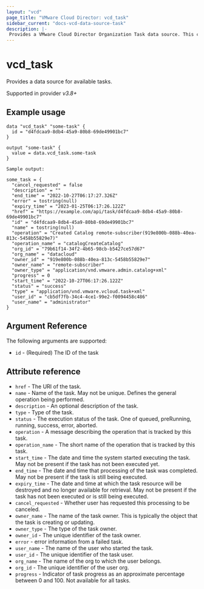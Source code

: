 ```yaml
---
layout: "vcd"
page_title: "VMware Cloud Director: vcd_task"
sidebar_current: "docs-vcd-data-source-task"
description: |-
 Provides a VMware Cloud Director Organization Task data source. This can be used to read existing tasks.
---
```


# vcd\_task

Provides a data source for available tasks.

Supported in provider *v3.8+*

## Example usage

```hcl
data "vcd_task" "some-task" {
  id = "d4fdcaa9-8db4-45a9-80b8-69de49901bc7"
}

output "some-task" {
  value = data.vcd_task.some-task
}
```

```
Sample output:

some_task = {
  "cancel_requested" = false
  "description" = ""
  "end_time" = "2022-10-27T06:17:27.326Z"
  "error" = tostring(null)
  "expiry_time" = "2023-01-25T06:17:26.122Z"
  "href" = "https://example.com/api/task/d4fdcaa9-8db4-45a9-80b8-69de49901bc7"
  "id" = "d4fdcaa9-8db4-45a9-80b8-69de49901bc7"
  "name" = tostring(null)
  "operation" = "Created Catalog remote-subscriber(919e800b-088b-40ea-813c-5458b55829e7)"
  "operation_name" = "catalogCreateCatalog"
  "org_id" = "79b61f14-34f2-4b65-98cb-b5427ce57d67"
  "org_name" = "datacloud"
  "owner_id" = "919e800b-088b-40ea-813c-5458b55829e7"
  "owner_name" = "remote-subscriber"
  "owner_type" = "application/vnd.vmware.admin.catalog+xml"
  "progress" = 0
  "start_time" = "2022-10-27T06:17:26.122Z"
  "status" = "success"
  "type" = "application/vnd.vmware.vcloud.task+xml"
  "user_id" = "cb5df7fb-34c4-4ce1-99e2-f0094458c486"
  "user_name" = "administrator"
}
```

## Argument Reference

The following arguments are supported:

* `id` - (Required) The ID of the task

## Attribute reference

* `href` - The URI of the task.
* `name` - Name of the task. May not be unique. Defines the general operation being performed.
* `description` - An optional description of the task.
* `type` - Type of the task.
* `status` - The execution status of the task. One of queued, preRunning, running, success, error, aborted.
* `operation` - A message describing the operation that is tracked by this task.
* `operation_name` - The short name of the operation that is tracked by this task.
* `start_time` - The date and time the system started executing the task. May not be present if the task has not been executed yet.
* `end_time` - The date and time that processing of the task was completed. May not be present if the task is still being executed.
* `expiry_time` - The date and time at which the task resource will be destroyed and no longer available for retrieval. May not be present if the task has not been executed or is still being executed.
* `cancel_requested` - Whether user has requested this processing to be canceled.
* `owner_name` - The name of the task owner. This is typically the object that the task is creating or updating.
* `owner_type` - The type of the task owner.
* `owner_id` - The unique identifier of the task owner.
* `error` - error information from a failed task.
* `user_name` - The name of the user who started the task.
* `user_id` - The unique identifier of the task user.
* `org_name` - The name of the org to which the user belongs.
* `org_id` - The unique identifier of the user org.
* `progress` - Indicator of task progress as an approximate percentage between 0 and 100. Not available for all tasks.
